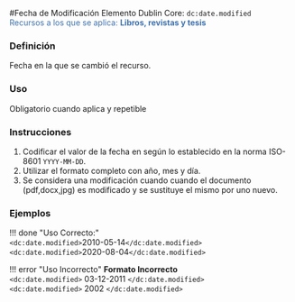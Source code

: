 #Fecha de Modificación
Elemento Dublin Core: `dc:date.modified`  
<span style="color:#3F72AF">Recursos a los que se aplica: __Libros, revistas y tesis__ </span>

### __Definición__
Fecha en la que se cambió el recurso.

### __Uso__
Obligatorio cuando aplica y repetible  

### __Instrucciones__  
1. Codificar el valor de la fecha en según lo establecido en la norma ISO-8601 `YYYY-MM-DD`. 
2. Utilizar el formato completo con año, mes y día.
3. Se considera una modificación cuando cuando el documento (pdf,docx,jpg) es modificado y se sustituye el mismo por uno nuevo.  

### __Ejemplos__

!!! done "Uso Correcto:"  
    `<dc:date.modified>`2010-05-14`</dc:date.modified>`  
    `<dc:date.modified>`2020-08-04`</dc:date.modified>`


!!! error "Uso Incorrecto"
    **Formato Incorrecto**  
    `<dc:date.modified>` 03-12-2011 `</dc:date.modified>`   
    `<dc:date.modified>` 2002 `</dc:date.modified>`   
